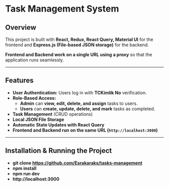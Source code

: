 # Task Management System

## Overview

This project is built with **React, Redux, React Query, Material UI** for the frontend and **Express.js (File-based JSON storage)** for the backend.  

**Frontend and Backend work on a single URL using a proxy** so that the application runs seamlessly.

---

## Features
- **User Authentication:** Users log in with **TCKimlik No** verification.
- **Role-Based Access:**  
  - **Admin** can **view, edit, delete, and assign** tasks to users.
  - **Users** can **create, update, delete, and mark** tasks as completed.
- **Task Management** (CRUD operations)  
- **Local JSON File Storage**  
- **Automatic State Updates with React Query**  
- **Frontend and Backend run on the same URL (`http://localhost:3000`)**  

---

## Installation & Running the Project

- **git clone https://github.com/Esrakaraks/tasks-management**
- **npm install**
- **npm run dev**
- **http://localhost:3000**
